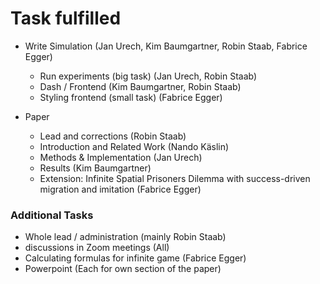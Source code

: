 # Task fulfilled

- Write Simulation (Jan Urech, Kim Baumgartner, Robin Staab, Fabrice Egger)

  - Run experiments (big task) (Jan Urech, Robin Staab)
  - Dash / Frontend (Kim Baumgartner, Robin Staab)
  - Styling frontend (small task) (Fabrice Egger)

- Paper
  - Lead and corrections (Robin Staab)
  - Introduction and Related Work (Nando Käslin)
  - Methods & Implementation (Jan Urech)
  - Results (Kim Baumgartner)
  - Extension: Infinite Spatial Prisoners Dilemma with success-driven
    migration and imitation (Fabrice Egger)

### Additional Tasks

- Whole lead / administration (mainly Robin Staab)
- discussions in Zoom meetings (All)
- Calculating formulas for infinite game (Fabrice Egger)
- Powerpoint (Each for own section of the paper)

